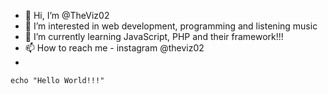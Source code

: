 - 👋 Hi, I’m @TheViz02
- 👀 I’m interested in web development, programming and listening music
- 🌱 I’m currently learning JavaScript, PHP and their framework!!!
- 📫 How to reach me - instagram @theviz02 
- <br>
`echo "Hello World!!!"`
<!---
TheViz02/TheViz02 is a ✨ special ✨ repository because its `README.md` (this file) appears on your GitHub profile.
You can click the Preview link to take a look at your changes.
--->
